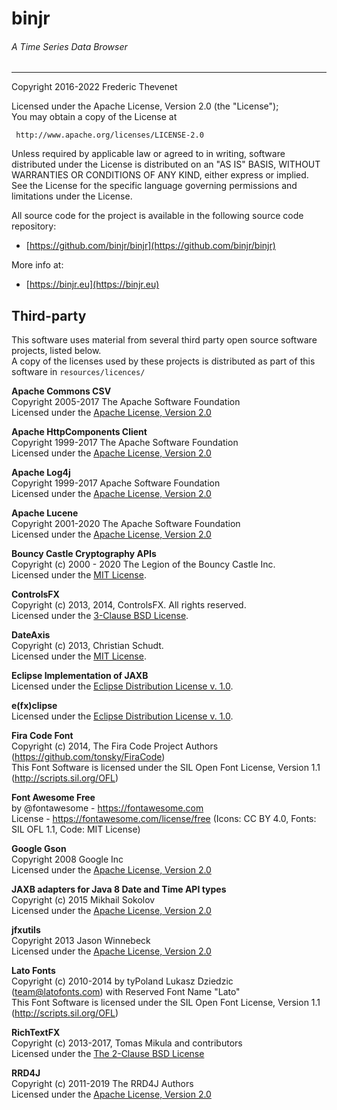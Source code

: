 # binjr
###### A Time Series Data Browser 

---

Copyright 2016-2022 Frederic Thevenet

Licensed under the Apache License, Version 2.0 (the "License");  
You may obtain a copy of the License at

     http://www.apache.org/licenses/LICENSE-2.0

Unless required by applicable law or agreed to in writing, software
distributed under the License is distributed on an "AS IS" BASIS,
WITHOUT WARRANTIES OR CONDITIONS OF ANY KIND, either express or implied.
See the License for the specific language governing permissions and
limitations under the License.

All source code for the project is available in the following source code repository:

* [https://github.com/binjr/binjr](https://github.com/binjr/binjr)

More info at:

* [https://binjr.eu](https://binjr.eu)  

## Third-party

This software uses material from several third party open source software projects, listed below.  
A copy of the licenses used by these projects is distributed as part of this software in `resources/licences/`

**Apache Commons CSV**  
Copyright 2005-2017 The Apache Software Foundation  
Licensed under the [Apache License, Version 2.0](http://www.apache.org/licenses/LICENSE-2.0)

**Apache HttpComponents Client**  
Copyright 1999-2017 The Apache Software Foundation  
Licensed under the [Apache License, Version 2.0](http://www.apache.org/licenses/LICENSE-2.0)

**Apache Log4j**  
Copyright 1999-2017 Apache Software Foundation  
Licensed under the [Apache License, Version 2.0](http://www.apache.org/licenses/LICENSE-2.0)

**Apache Lucene**  
Copyright 2001-2020 The Apache Software Foundation  
Licensed under the [Apache License, Version 2.0](http://www.apache.org/licenses/LICENSE-2.0)

**Bouncy Castle Cryptography APIs**  
Copyright (c) 2000 - 2020 The Legion of the Bouncy Castle Inc.  
Licensed under the [MIT License](https://opensource.org/licenses/MIT).

**ControlsFX**  
Copyright (c) 2013, 2014, ControlsFX. All rights reserved.  
Licensed under the [3-Clause BSD License](https://opensource.org/licenses/BSD-3-Clause).

**DateAxis**  
Copyright (c) 2013, Christian Schudt.  
Licensed under the [MIT License](https://opensource.org/licenses/MIT).

**Eclipse Implementation of JAXB**  
Licensed under the [Eclipse Distribution License v. 1.0](https://www.eclipse.org/org/documents/edl-v10.html).

**e(fx)clipse**  
Licensed under the [Eclipse Distribution License v. 1.0](https://www.eclipse.org/org/documents/edl-v10.html).

**Fira Code Font**  
Copyright (c) 2014, The Fira Code Project Authors (https://github.com/tonsky/FiraCode)  
This Font Software is licensed under the SIL Open Font License, Version 1.1 (http://scripts.sil.org/OFL)

**Font Awesome Free**  
by @fontawesome - https://fontawesome.com  
License - https://fontawesome.com/license/free (Icons: CC BY 4.0, Fonts: SIL OFL 1.1, Code: MIT License)

**Google Gson**  
Copyright 2008 Google Inc  
Licensed under the [Apache License, Version 2.0](http://www.apache.org/licenses/LICENSE-2.0)

**JAXB adapters for Java 8 Date and Time API types**  
Copyright (c) 2015 Mikhail Sokolov  
Licensed under the [Apache License, Version 2.0](http://www.apache.org/licenses/LICENSE-2.0)

**jfxutils**  
Copyright 2013 Jason Winnebeck  
Licensed under the [Apache License, Version 2.0](http://www.apache.org/licenses/LICENSE-2.0)

**Lato Fonts**  
Copyright (c) 2010-2014 by tyPoland Lukasz Dziedzic (team@latofonts.com) with Reserved Font Name "Lato"  
This Font Software is licensed under the SIL Open Font License, Version 1.1 (http://scripts.sil.org/OFL)  

**RichTextFX**  
Copyright (c) 2013-2017, Tomas Mikula and contributors  
Licensed under the [The 2-Clause BSD License](https://opensource.org/licenses/BSD-2-Clause)

**RRD4J**  
Copyright (c) 2011-2019 The RRD4J Authors  
Licensed under the [Apache License, Version 2.0](http://www.apache.org/licenses/LICENSE-2.0)
